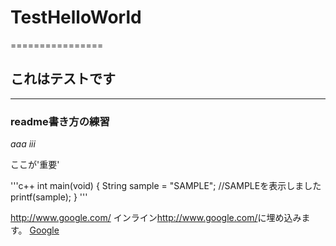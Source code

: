 # TestHelloWorld
================
## これはテストです
-------------------

### readme書き方の練習
*aaa*
_iii_

ここが'重要'

'''c++
int main(void) {
  String sample = "SAMPLE";
  //SAMPLEを表示しました
  printf(sample);
}
'''

http://www.google.com/
インライン<http://www.google.com/>に埋め込みます。
[Google](http://www.google.com/)




